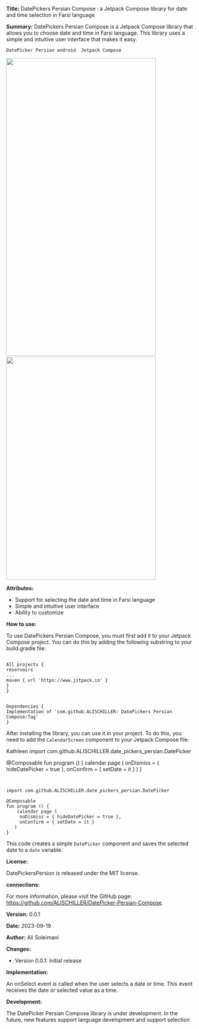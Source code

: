 **Title:** DatePickers Persian Compose : a Jetpack Compose library for date and time selection in Farsi language 


**Summary:**
 DatePickers Persian Compose is a Jetpack Compose library that allows you to choose date and time in Farsi language. This library uses a simple and intuitive user interface that makes it easy.
```
DatePicker Persian android  Jetpack Compose 
```
<img src="https://github.com/ALISCHILLER/DatePicker-Persian-Compose/blob/main/media/Screen_Recording_20230919_162830_PersionCalendar.gif" width="400" height="796px">&emsp;
<img src="https://github.com/ALISCHILLER/DatePicker-Persian-Compose/blob/main/media/Screenshot_20230919_162724_PersionCalendar.jpg" width="400" height="596px"/>

**Attributes:**

* Support for selecting the date and time in Farsi language
* Simple and intuitive user interface
* Ability to customize

**How to use:**

To use DatePickers Persian Compose, you must first add it to your Jetpack Compose project. You can do this by adding the following substring to your build.gradle file:

```

All projects {
reservoirs
...
maven { url 'https://www.jitpack.io' }
}
}
```
```

Dependencies {
Implementation of 'com.github.ALISCHILLER: DatePickers Persian Compose:Tag'
}
```

After installing the library, you can use it in your project. To do this, you need to add the `CalendarScreen` component to your Jetpack Compose file:

Kathleen
import com.github.ALISCHILLER.date_pickers_persian.DatePicker

@Composable
fun program () {
   calendar page (
   onDismiss = { hideDatePicker = true },
    onConfirm = { setDate = it }
     )
}
```


import com.github.ALISCHILLER.date_pickers_persian.DatePicker

@Composable
fun program () {
    calendar page (
     onDismiss = { hideDatePicker = true },
     onConfirm = { setDate = it }
   )
}
```

This code creates a simple `DatePicker` component and saves the selected date to a `date` variable.

**License:**

DatePickersPersion is released under the MIT license.

**connections:**

For more information, please visit the GitHub page: https://github.com/ALISCHILLER/DatePicker-Persian-Compose.

**Version:** 0.0.1

**Date:** 2023-09-19

**Author:** Ali Soleimani

**Changes:**

* Version 0.0.1: Initial release

**Implementation:**


An onSelect event is called when the user selects a date or time. This event receives the date or selected value as a time.



**Development:**

The DatePicker Persian Compose library is under development. In the future, new features support language development and support selection
